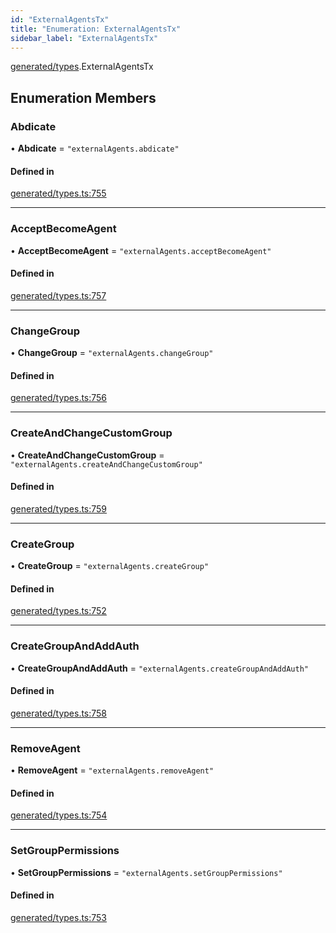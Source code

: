 ```yaml
---
id: "ExternalAgentsTx"
title: "Enumeration: ExternalAgentsTx"
sidebar_label: "ExternalAgentsTx"
---
```


[generated/types](../../../../modules/Generated/Types/Types.md).ExternalAgentsTx

## Enumeration Members

### Abdicate

• **Abdicate** = ``"externalAgents.abdicate"``

#### Defined in

[generated/types.ts:755](https://github.com/PolymeshAssociation/polymesh-sdk/blob/3cc570ade/src/generated/types.ts#L755)

___

### AcceptBecomeAgent

• **AcceptBecomeAgent** = ``"externalAgents.acceptBecomeAgent"``

#### Defined in

[generated/types.ts:757](https://github.com/PolymeshAssociation/polymesh-sdk/blob/3cc570ade/src/generated/types.ts#L757)

___

### ChangeGroup

• **ChangeGroup** = ``"externalAgents.changeGroup"``

#### Defined in

[generated/types.ts:756](https://github.com/PolymeshAssociation/polymesh-sdk/blob/3cc570ade/src/generated/types.ts#L756)

___

### CreateAndChangeCustomGroup

• **CreateAndChangeCustomGroup** = ``"externalAgents.createAndChangeCustomGroup"``

#### Defined in

[generated/types.ts:759](https://github.com/PolymeshAssociation/polymesh-sdk/blob/3cc570ade/src/generated/types.ts#L759)

___

### CreateGroup

• **CreateGroup** = ``"externalAgents.createGroup"``

#### Defined in

[generated/types.ts:752](https://github.com/PolymeshAssociation/polymesh-sdk/blob/3cc570ade/src/generated/types.ts#L752)

___

### CreateGroupAndAddAuth

• **CreateGroupAndAddAuth** = ``"externalAgents.createGroupAndAddAuth"``

#### Defined in

[generated/types.ts:758](https://github.com/PolymeshAssociation/polymesh-sdk/blob/3cc570ade/src/generated/types.ts#L758)

___

### RemoveAgent

• **RemoveAgent** = ``"externalAgents.removeAgent"``

#### Defined in

[generated/types.ts:754](https://github.com/PolymeshAssociation/polymesh-sdk/blob/3cc570ade/src/generated/types.ts#L754)

___

### SetGroupPermissions

• **SetGroupPermissions** = ``"externalAgents.setGroupPermissions"``

#### Defined in

[generated/types.ts:753](https://github.com/PolymeshAssociation/polymesh-sdk/blob/3cc570ade/src/generated/types.ts#L753)
